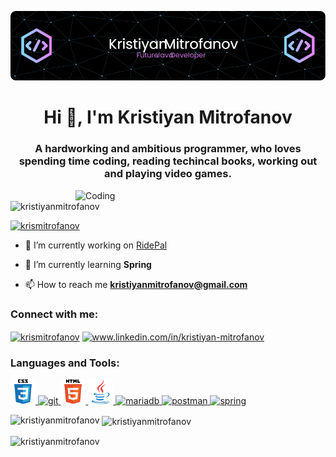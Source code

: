 ![Header](./github-header-image.png)
<h1 align="center">Hi 👋, I'm Kristiyan Mitrofanov</h1>
<h3 align="center">A hardworking and ambitious programmer, who loves spending time coding, reading techincal books, working out and playing video games.</h3>
<img align="right" alt="Coding" width="400" src="https://camo.githubusercontent.com/c1dcb74cc1c1835b1d716f5051499a2814c683c806b15f04b0eba492863703e9/68747470733a2f2f63646e2e6472696262626c652e636f6d2f75736572732f3733303730332f73637265656e73686f74732f363538313234332f6176656e746f2e676966">

<p align="left"> <img src="https://komarev.com/ghpvc/?username=kristiyanmitrofanov&label=Profile%20views&color=0e75b6&style=flat" alt="kristiyanmitrofanov" /> </p>

<p align="left"> <a href="https://twitter.com/krismitrofanov" target="blank"><img src="https://img.shields.io/twitter/follow/krismitrofanov?logo=twitter&style=for-the-badge" alt="krismitrofanov" /></a> </p>

- 🔭 I’m currently working on [RidePal](https://github.com/RidePal-Team-1/RidePal-project)

- 🌱 I’m currently learning **Spring**

- 📫 How to reach me **kristiyanmitrofanov@gmail.com**

<h3 align="left">Connect with me:</h3>
<p align="left">
<a href="https://twitter.com/krismitrofanov" target="blank"><img align="center" src="https://raw.githubusercontent.com/rahuldkjain/github-profile-readme-generator/master/src/images/icons/Social/twitter.svg" alt="krismitrofanov" height="30" width="40" /></a>
<a href="https://linkedin.com/in/www.linkedin.com/in/kristiyan-mitrofanov" target="blank"><img align="center" src="https://raw.githubusercontent.com/rahuldkjain/github-profile-readme-generator/master/src/images/icons/Social/linked-in-alt.svg" alt="www.linkedin.com/in/kristiyan-mitrofanov" height="30" width="40" /></a>
</p>

<h3 align="left">Languages and Tools:</h3>
<p align="left"> <a href="https://www.w3schools.com/css/" target="_blank" rel="noreferrer"> <img src="https://raw.githubusercontent.com/devicons/devicon/master/icons/css3/css3-original-wordmark.svg" alt="css3" width="40" height="40"/> </a> <a href="https://git-scm.com/" target="_blank" rel="noreferrer"> <img src="https://www.vectorlogo.zone/logos/git-scm/git-scm-icon.svg" alt="git" width="40" height="40"/> </a> <a href="https://www.w3.org/html/" target="_blank" rel="noreferrer"> <img src="https://raw.githubusercontent.com/devicons/devicon/master/icons/html5/html5-original-wordmark.svg" alt="html5" width="40" height="40"/> </a> <a href="https://www.java.com" target="_blank" rel="noreferrer"> <img src="https://raw.githubusercontent.com/devicons/devicon/master/icons/java/java-original.svg" alt="java" width="40" height="40"/> </a> <a href="https://mariadb.org/" target="_blank" rel="noreferrer"> <img src="https://www.vectorlogo.zone/logos/mariadb/mariadb-icon.svg" alt="mariadb" width="40" height="40"/> </a> <a href="https://postman.com" target="_blank" rel="noreferrer"> <img src="https://www.vectorlogo.zone/logos/getpostman/getpostman-icon.svg" alt="postman" width="40" height="40"/> </a> <a href="https://spring.io/" target="_blank" rel="noreferrer"> <img src="https://www.vectorlogo.zone/logos/springio/springio-icon.svg" alt="spring" width="40" height="40"/> </a> </p>

<p><img align="left" src="https://github-readme-stats.vercel.app/api/top-langs?username=kristiyanmitrofanov&show_icons=true&locale=en&layout=compact" alt="kristiyanmitrofanov" /></p>

<p>&nbsp;<img align="center" src="https://github-readme-stats.vercel.app/api?username=kristiyanmitrofanov&show_icons=true&locale=en" alt="kristiyanmitrofanov" /></p>

<p><img align="center" src="https://github-readme-streak-stats.herokuapp.com/?user=kristiyanmitrofanov&" alt="kristiyanmitrofanov" /></p>

